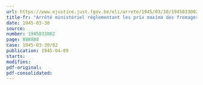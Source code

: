 ```yaml
---
url: https://www.ejustice.just.fgov.be/eli/arrete/1945/03/30/1945033002/justel
title-fr: "Arrêté ministériel réglementant les prix maxima des fromages fondus gras et demi-gras"
date: 1945-03-30
source:
number: 1945033002
page: 888888
case: 1945-03-30/02
publication: 1945-04-09
starts:
modifies:
pdf-original:
pdf-consolidated:
---
```


